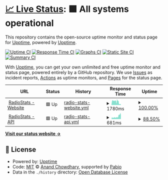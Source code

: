 # [📈 Live Status](https://status.radiostats.info): <!--live status--> **🟩 All systems operational**

This repository contains the open-source uptime monitor and status page for [Upptime](https://upptime.js.org), powered by [Upptime](https://github.com/upptime/upptime).

[![Uptime CI](https://github.com/RadioStatsLTD/status.radiostats.info/workflows/Uptime%20CI/badge.svg)](https://github.com/RadioStatsLTD/status.radiostats.info/actions?query=workflow%3A%22Uptime+CI%22)
[![Response Time CI](https://github.com/RadioStatsLTD/status.radiostats.info/workflows/Response%20Time%20CI/badge.svg)](https://github.com/RadioStatsLTD/status.radiostats.info/actions?query=workflow%3A%22Response+Time+CI%22)
[![Graphs CI](https://github.com/RadioStatsLTD/status.radiostats.info/workflows/Graphs%20CI/badge.svg)](https://github.com/RadioStatsLTD/status.radiostats.info/actions?query=workflow%3A%22Graphs+CI%22)
[![Static Site CI](https://github.com/RadioStatsLTD/status.radiostats.info/workflows/Static%20Site%20CI/badge.svg)](https://github.com/RadioStatsLTD/status.radiostats.info/actions?query=workflow%3A%22Static+Site+CI%22)
[![Summary CI](https://github.com/RadioStatsLTD/status.radiostats.info/workflows/Summary%20CI/badge.svg)](https://github.com/RadioStatsLTD/status.radiostats.info/actions?query=workflow%3A%22Summary+CI%22)

With [Upptime](https://upptime.js.org), you can get your own unlimited and free uptime monitor and status page, powered entirely by a GitHub repository. We use [Issues](https://github.com/upptime/upptime/issues) as incident reports, [Actions](https://github.com/RadioStatsLTD/status.radiostats.info/actions) as uptime monitors, and [Pages](https://status.radiostats.info) for the status page.

<!--start: status pages-->
<!-- This summary is generated by Upptime (https://github.com/upptime/upptime) -->
<!-- Do not edit this manually, your changes will be overwritten -->
<!-- prettier-ignore -->
| URL | Status | History | Response Time | Uptime |
| --- | ------ | ------- | ------------- | ------ |
| <img alt="" src="https://icons.duckduckgo.com/ip3/radiostats.info.ico" height="13"> [RadioStats - Website](https://radiostats.info) | 🟩 Up | [radio-stats-website.yml](https://github.com/RadioStatsLTD/status.radiostats.info/commits/HEAD/history/radio-stats-website.yml) | <details><summary><img alt="Response time graph" src="./graphs/radio-stats-website/response-time-week.png" height="20"> 1780ms</summary><br><a href="https://status.radiostats.info/history/radio-stats-website"><img alt="Response time 1780" src="https://img.shields.io/endpoint?url=https%3A%2F%2Fraw.githubusercontent.com%2FRadioStatsLTD%2Fstatus.radiostats.info%2FHEAD%2Fapi%2Fradio-stats-website%2Fresponse-time.json"></a><br><a href="https://status.radiostats.info/history/radio-stats-website"><img alt="24-hour response time 418" src="https://img.shields.io/endpoint?url=https%3A%2F%2Fraw.githubusercontent.com%2FRadioStatsLTD%2Fstatus.radiostats.info%2FHEAD%2Fapi%2Fradio-stats-website%2Fresponse-time-day.json"></a><br><a href="https://status.radiostats.info/history/radio-stats-website"><img alt="7-day response time 1780" src="https://img.shields.io/endpoint?url=https%3A%2F%2Fraw.githubusercontent.com%2FRadioStatsLTD%2Fstatus.radiostats.info%2FHEAD%2Fapi%2Fradio-stats-website%2Fresponse-time-week.json"></a><br><a href="https://status.radiostats.info/history/radio-stats-website"><img alt="30-day response time 1780" src="https://img.shields.io/endpoint?url=https%3A%2F%2Fraw.githubusercontent.com%2FRadioStatsLTD%2Fstatus.radiostats.info%2FHEAD%2Fapi%2Fradio-stats-website%2Fresponse-time-month.json"></a><br><a href="https://status.radiostats.info/history/radio-stats-website"><img alt="1-year response time 1780" src="https://img.shields.io/endpoint?url=https%3A%2F%2Fraw.githubusercontent.com%2FRadioStatsLTD%2Fstatus.radiostats.info%2FHEAD%2Fapi%2Fradio-stats-website%2Fresponse-time-year.json"></a></details> | <details><summary><a href="https://status.radiostats.info/history/radio-stats-website">100.00%</a></summary><a href="https://status.radiostats.info/history/radio-stats-website"><img alt="All-time uptime 100.00%" src="https://img.shields.io/endpoint?url=https%3A%2F%2Fraw.githubusercontent.com%2FRadioStatsLTD%2Fstatus.radiostats.info%2FHEAD%2Fapi%2Fradio-stats-website%2Fuptime.json"></a><br><a href="https://status.radiostats.info/history/radio-stats-website"><img alt="24-hour uptime 100.00%" src="https://img.shields.io/endpoint?url=https%3A%2F%2Fraw.githubusercontent.com%2FRadioStatsLTD%2Fstatus.radiostats.info%2FHEAD%2Fapi%2Fradio-stats-website%2Fuptime-day.json"></a><br><a href="https://status.radiostats.info/history/radio-stats-website"><img alt="7-day uptime 100.00%" src="https://img.shields.io/endpoint?url=https%3A%2F%2Fraw.githubusercontent.com%2FRadioStatsLTD%2Fstatus.radiostats.info%2FHEAD%2Fapi%2Fradio-stats-website%2Fuptime-week.json"></a><br><a href="https://status.radiostats.info/history/radio-stats-website"><img alt="30-day uptime 100.00%" src="https://img.shields.io/endpoint?url=https%3A%2F%2Fraw.githubusercontent.com%2FRadioStatsLTD%2Fstatus.radiostats.info%2FHEAD%2Fapi%2Fradio-stats-website%2Fuptime-month.json"></a><br><a href="https://status.radiostats.info/history/radio-stats-website"><img alt="1-year uptime 100.00%" src="https://img.shields.io/endpoint?url=https%3A%2F%2Fraw.githubusercontent.com%2FRadioStatsLTD%2Fstatus.radiostats.info%2FHEAD%2Fapi%2Fradio-stats-website%2Fuptime-year.json"></a></details>
| <img alt="" src="https://icons.duckduckgo.com/ip3/api.radiostats.info.ico" height="13"> [RadioStats - API](https://api.radiostats.info) | 🟩 Up | [radio-stats-api.yml](https://github.com/RadioStatsLTD/status.radiostats.info/commits/HEAD/history/radio-stats-api.yml) | <details><summary><img alt="Response time graph" src="./graphs/radio-stats-api/response-time-week.png" height="20"> 681ms</summary><br><a href="https://status.radiostats.info/history/radio-stats-api"><img alt="Response time 681" src="https://img.shields.io/endpoint?url=https%3A%2F%2Fraw.githubusercontent.com%2FRadioStatsLTD%2Fstatus.radiostats.info%2FHEAD%2Fapi%2Fradio-stats-api%2Fresponse-time.json"></a><br><a href="https://status.radiostats.info/history/radio-stats-api"><img alt="24-hour response time 1170" src="https://img.shields.io/endpoint?url=https%3A%2F%2Fraw.githubusercontent.com%2FRadioStatsLTD%2Fstatus.radiostats.info%2FHEAD%2Fapi%2Fradio-stats-api%2Fresponse-time-day.json"></a><br><a href="https://status.radiostats.info/history/radio-stats-api"><img alt="7-day response time 681" src="https://img.shields.io/endpoint?url=https%3A%2F%2Fraw.githubusercontent.com%2FRadioStatsLTD%2Fstatus.radiostats.info%2FHEAD%2Fapi%2Fradio-stats-api%2Fresponse-time-week.json"></a><br><a href="https://status.radiostats.info/history/radio-stats-api"><img alt="30-day response time 681" src="https://img.shields.io/endpoint?url=https%3A%2F%2Fraw.githubusercontent.com%2FRadioStatsLTD%2Fstatus.radiostats.info%2FHEAD%2Fapi%2Fradio-stats-api%2Fresponse-time-month.json"></a><br><a href="https://status.radiostats.info/history/radio-stats-api"><img alt="1-year response time 681" src="https://img.shields.io/endpoint?url=https%3A%2F%2Fraw.githubusercontent.com%2FRadioStatsLTD%2Fstatus.radiostats.info%2FHEAD%2Fapi%2Fradio-stats-api%2Fresponse-time-year.json"></a></details> | <details><summary><a href="https://status.radiostats.info/history/radio-stats-api">88.50%</a></summary><a href="https://status.radiostats.info/history/radio-stats-api"><img alt="All-time uptime 88.50%" src="https://img.shields.io/endpoint?url=https%3A%2F%2Fraw.githubusercontent.com%2FRadioStatsLTD%2Fstatus.radiostats.info%2FHEAD%2Fapi%2Fradio-stats-api%2Fuptime.json"></a><br><a href="https://status.radiostats.info/history/radio-stats-api"><img alt="24-hour uptime 100.00%" src="https://img.shields.io/endpoint?url=https%3A%2F%2Fraw.githubusercontent.com%2FRadioStatsLTD%2Fstatus.radiostats.info%2FHEAD%2Fapi%2Fradio-stats-api%2Fuptime-day.json"></a><br><a href="https://status.radiostats.info/history/radio-stats-api"><img alt="7-day uptime 88.50%" src="https://img.shields.io/endpoint?url=https%3A%2F%2Fraw.githubusercontent.com%2FRadioStatsLTD%2Fstatus.radiostats.info%2FHEAD%2Fapi%2Fradio-stats-api%2Fuptime-week.json"></a><br><a href="https://status.radiostats.info/history/radio-stats-api"><img alt="30-day uptime 88.50%" src="https://img.shields.io/endpoint?url=https%3A%2F%2Fraw.githubusercontent.com%2FRadioStatsLTD%2Fstatus.radiostats.info%2FHEAD%2Fapi%2Fradio-stats-api%2Fuptime-month.json"></a><br><a href="https://status.radiostats.info/history/radio-stats-api"><img alt="1-year uptime 88.50%" src="https://img.shields.io/endpoint?url=https%3A%2F%2Fraw.githubusercontent.com%2FRadioStatsLTD%2Fstatus.radiostats.info%2FHEAD%2Fapi%2Fradio-stats-api%2Fuptime-year.json"></a></details>

<!--end: status pages-->

[**Visit our status website →**](https://status.radiostats.info)

## 📄 License

- Powered by: [Upptime](https://github.com/upptime/upptime)
- Code: [MIT](./LICENSE) © [Anand Chowdhary](https://anandchowdhary.com), supported by [Pabio](https://pabio.com)
- Data in the `./history` directory: [Open Database License](https://opendatacommons.org/licenses/odbl/1-0/)
